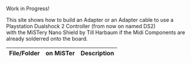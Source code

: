 Work in Progress!  

This site shows how to build an Adapter or an Adapter cable to use a Playstation Dualshock 2 Controller (from now on named DS2)  
with the MiSTery Nano Shield by Till Harbaum if the Midi Components are already solderred onto the board.  

|File/Folder|on MiSTer|Description|
|:---|:---|:---|

